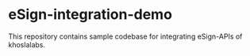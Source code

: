 # eSign-integration-demo
This repository contains sample codebase for integrating eSign-APIs of khoslalabs.
